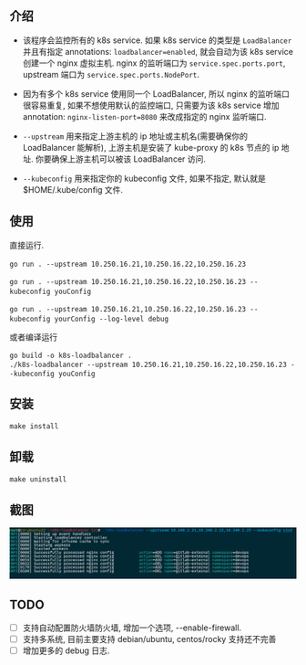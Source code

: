 ## 介绍

- 该程序会监控所有的 k8s service. 如果 k8s service 的类型是 `LoadBalancer` 并且有指定 annotations: `loadbalancer=enabled`, 就会自动为该 k8s service 创建一个 nginx 虚拟主机. nginx 的监听端口为 `service.spec.ports.port`, upstream 端口为 `service.spec.ports.NodePort`.
- 因为有多个 k8s service 使用同一个 LoadBalancer, 所以 nginx 的监听端口很容易重复, 如果不想使用默认的监控端口, 只需要为该 k8s service 增加 annotation: `nginx-listen-port=8080` 来改成指定的 nginx 监听端口.

- `--upstream` 用来指定上游主机的 ip 地址或主机名(需要确保你的 LoadBalancer 能解析), 上游主机是安装了 kube-proxy 的 k8s 节点的 ip 地址. 你要确保上游主机可以被该 LoadBalancer 访问.
- `--kubeconfig` 用来指定你的 kubeconfig 文件, 如果不指定, 默认就是 $HOME/.kube/config 文件.

## 使用

直接运行.

`go run . --upstream 10.250.16.21,10.250.16.22,10.250.16.23`

`go run . --upstream 10.250.16.21,10.250.16.22,10.250.16.23 --kubeconfig youConfig`

`go run . --upstream 10.250.16.21,10.250.16.22,10.250.16.23 --kubeconfig yourConfig --log-level debug`

或者编译运行

```
go build -o k8s-loadbalancer .
./k8s-loadbalancer --upstream 10.250.16.21,10.250.16.22,10.250.16.23 --kubeconfig youConfig
```

## 安装

```
make install
```

## 卸载

```
make uninstall
```

## 截图

![logs](docs/imgs/logs.png)



## TODO

- [ ] 支持自动配置防火墙防火墙, 增加一个选项, --enable-firewall.
- [ ] 支持多系统, 目前主要支持 debian/ubuntu, centos/rocky 支持还不完善
- [ ] 增加更多的 debug 日志.
